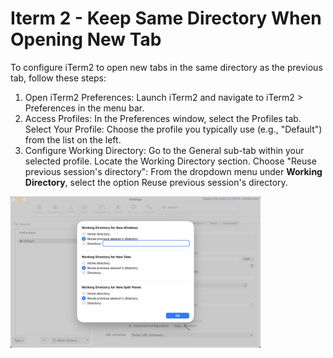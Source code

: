 # Iterm 2 - Keep Same Directory When Opening New Tab

To configure iTerm2 to open new tabs in the same directory as the previous tab, follow these steps:

1. Open iTerm2 Preferences: Launch iTerm2 and navigate to iTerm2 > Preferences in the menu bar.
2. Access Profiles: In the Preferences window, select the Profiles tab.
Select Your Profile: Choose the profile you typically use (e.g., "Default") from the list on the left.
3. Configure Working Directory: Go to the General sub-tab within your selected profile. Locate the Working Directory section.
Choose "Reuse previous session's directory": From the dropdown menu under **Working Directory**, select the option Reuse previous session's directory.

<img src="images/iterm2-new-tab-same-directory.png" width="400" >